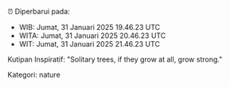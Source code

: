 ⏰ Diperbarui pada:
- WIB: Jumat, 31 Januari 2025 19.46.23 UTC
- WITA: Jumat, 31 Januari 2025 20.46.23 UTC
- WIT: Jumat, 31 Januari 2025 21.46.23 UTC

Kutipan Inspiratif:
"Solitary trees, if they grow at all, grow strong."


Kategori: nature

